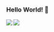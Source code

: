 <!--### Hi there 👋-->
###  Hello World! 👋
<!--
###  Hello World! <img src="https://github.com/AmaruVL/AmaruVL/blob/main/Resources/Hi.gif" width="15px">
**AmaruVL/AmaruVL** is a ✨ _special_ ✨ repository because its `README.md` (this file) appears on your GitHub profile.

Here are some ideas to get you started:

- 🔭 I’m currently working on ...
- 🌱 I’m currently learning ...
- 👯 I’m looking to collaborate on ...
- 🤔 I’m looking for help with ...
- 💬 Ask me about ...
- 📫 How to reach me: ...
- 😄 Pronouns: ...
- ⚡ Fun fact: ...
-->

<!-- ![GitHub Stats](https://github-readme-stats.vercel.app/api?username=AmaruVL&theme=github_dark&border_color=30363D&show_icons=true)-->
<!--  Themes stats:-
radical, dark, radical, merko, gruvbox, tokyonight, onedark, cobalt, synthwave, highcontrast, dracula -->

<!-- ![Top Langs](https://github-readme-stats.vercel.app/api/top-langs/?username=AmaruVL&layout=compact&theme=github_dark&border_color=30363D&card_width=300)-->


<a href="https://camo.githubusercontent.com/a14a42de16f4203d33459b61b5309e46a410a2c5f6c75f2b8b4f507c0fe3adb6/68747470733a2f2f6769746875622d726561646d652d73746174732e76657263656c2e6170702f6170693f757365726e616d653d416d617275564c267468656d653d6769746875625f6461726b26626f726465725f636f6c6f723d3330333633442673686f775f69636f6e733d74727565">
  <img align="left" src="https://github-readme-stats.vercel.app/api?username=AmaruVL&theme=github_dark&border_color=30363D&show_icons=true"/>
</a>

<a href="https://camo.githubusercontent.com/822a4df5d14c50dbec375eed2d7523b0f810f124a032bd635cbd033b8ab8c06f/68747470733a2f2f6769746875622d726561646d652d73746174732e76657263656c2e6170702f6170692f746f702d6c616e67732f3f757365726e616d653d416d617275564c266c61796f75743d636f6d70616374267468656d653d6769746875625f6461726b26626f726465725f636f6c6f723d33303336334426636172645f77696474683d323830">
  <img align="center" src="https://github-readme-stats.vercel.app/api/top-langs/?username=AmaruVL&layout=compact&theme=github_dark&border_color=30363D&card_width=280"/>
</a>



